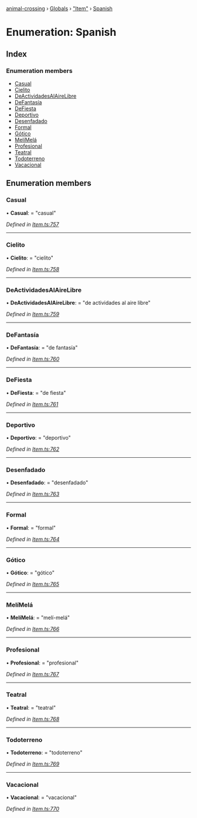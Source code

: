 [animal-crossing](../README.md) › [Globals](../globals.md) › ["Item"](../modules/_item_.md) › [Spanish](_item_.spanish.md)

# Enumeration: Spanish

## Index

### Enumeration members

* [Casual](_item_.spanish.md#casual)
* [Cielito](_item_.spanish.md#cielito)
* [DeActividadesAlAireLibre](_item_.spanish.md#deactividadesalairelibre)
* [DeFantasía](_item_.spanish.md#defantasía)
* [DeFiesta](_item_.spanish.md#defiesta)
* [Deportivo](_item_.spanish.md#deportivo)
* [Desenfadado](_item_.spanish.md#desenfadado)
* [Formal](_item_.spanish.md#formal)
* [Gótico](_item_.spanish.md#gótico)
* [MelíMelá](_item_.spanish.md#melímelá)
* [Profesional](_item_.spanish.md#profesional)
* [Teatral](_item_.spanish.md#teatral)
* [Todoterreno](_item_.spanish.md#todoterreno)
* [Vacacional](_item_.spanish.md#vacacional)

## Enumeration members

###  Casual

• **Casual**: = "casual"

*Defined in [Item.ts:757](https://github.com/Norviah/animal-crossing/blob/fc7c924/module/types/Item.ts#L757)*

___

###  Cielito

• **Cielito**: = "cielito"

*Defined in [Item.ts:758](https://github.com/Norviah/animal-crossing/blob/fc7c924/module/types/Item.ts#L758)*

___

###  DeActividadesAlAireLibre

• **DeActividadesAlAireLibre**: = "de actividades al aire libre"

*Defined in [Item.ts:759](https://github.com/Norviah/animal-crossing/blob/fc7c924/module/types/Item.ts#L759)*

___

###  DeFantasía

• **DeFantasía**: = "de fantasía"

*Defined in [Item.ts:760](https://github.com/Norviah/animal-crossing/blob/fc7c924/module/types/Item.ts#L760)*

___

###  DeFiesta

• **DeFiesta**: = "de fiesta"

*Defined in [Item.ts:761](https://github.com/Norviah/animal-crossing/blob/fc7c924/module/types/Item.ts#L761)*

___

###  Deportivo

• **Deportivo**: = "deportivo"

*Defined in [Item.ts:762](https://github.com/Norviah/animal-crossing/blob/fc7c924/module/types/Item.ts#L762)*

___

###  Desenfadado

• **Desenfadado**: = "desenfadado"

*Defined in [Item.ts:763](https://github.com/Norviah/animal-crossing/blob/fc7c924/module/types/Item.ts#L763)*

___

###  Formal

• **Formal**: = "formal"

*Defined in [Item.ts:764](https://github.com/Norviah/animal-crossing/blob/fc7c924/module/types/Item.ts#L764)*

___

###  Gótico

• **Gótico**: = "gótico"

*Defined in [Item.ts:765](https://github.com/Norviah/animal-crossing/blob/fc7c924/module/types/Item.ts#L765)*

___

###  MelíMelá

• **MelíMelá**: = "melí-melá"

*Defined in [Item.ts:766](https://github.com/Norviah/animal-crossing/blob/fc7c924/module/types/Item.ts#L766)*

___

###  Profesional

• **Profesional**: = "profesional"

*Defined in [Item.ts:767](https://github.com/Norviah/animal-crossing/blob/fc7c924/module/types/Item.ts#L767)*

___

###  Teatral

• **Teatral**: = "teatral"

*Defined in [Item.ts:768](https://github.com/Norviah/animal-crossing/blob/fc7c924/module/types/Item.ts#L768)*

___

###  Todoterreno

• **Todoterreno**: = "todoterreno"

*Defined in [Item.ts:769](https://github.com/Norviah/animal-crossing/blob/fc7c924/module/types/Item.ts#L769)*

___

###  Vacacional

• **Vacacional**: = "vacacional"

*Defined in [Item.ts:770](https://github.com/Norviah/animal-crossing/blob/fc7c924/module/types/Item.ts#L770)*
